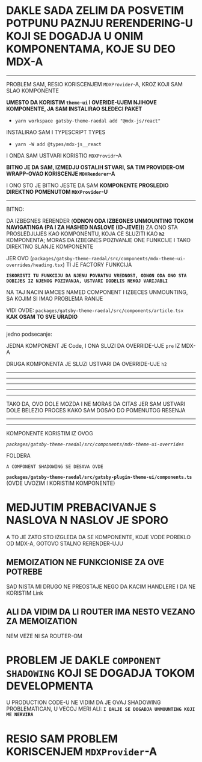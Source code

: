 # DAKLE SADA ZELIM DA POSVETIM POTPUNU PAZNJU RERENDERING-U KOJI SE DOGADJA U ONIM KOMPONENTAMA, KOJE SU DEO MDX-A

***

PROBLEM SAM, RESIO KORISCENJEM `MDXProvider`-A, KROZ KOJI SAM SLAO KOMPONENTE

**UMESTO DA KORISTIM `theme-ui` I OVERIDE-UJEM NJIHOVE KOMPONENTE, JA SAM INSTALIRAO SLEDECI PAKET**

- `yarn workspace gatsby-theme-raedal add "@mdx-js/react"`

INSTALIRAO SAM I TYPESCRIPT TYPES

- `yarn -W add @types/mdx-js__react`

I ONDA SAM USTVARI KORISTIO `MDXProvidr`-A

**BITNO JE DA SAM, IZMEDJU OSTALIH STVARI, SA TIM PROVIDER-OM WRAPP-OVAO KORISCENJE `MDXRenderer`-A**

I ONO STO JE BITNO JESTE DA SAM **KOMPONENTE PROSLEDIO DIREKTNO POMENUTOM `MDXProvider`-U** 

***

BITNO:

DA IZBEGNES RERENDER (**ODNON ODA IZBEGNES UNMOUNTING TOKOM NAVIGATINGA (PA I ZA HASHED NASLOVE (ID-JEVE))**) ZA ONO STA PROSLEDJUJES KAO KOMPONENTU, KOJA CE SLUZITI KAO **`h2`** KOMPONENTA; MORAS DA IZBEGNES POZIVANJE ONE FUNKCIJE I TAKO DIREKTNO SLANJE KOMPONENTE

JER OVO (`packages/gatsby-theme-raedal/src/components/mdx-theme-ui-overrides/heading.tsx`) TI JE FACTORY FUNKCIJA

**`ISKORISTI TU FUNKCIJU DA NJENU POVRATNU VREDNOST, ODNON ODA ONO STA DOBIJES IZ NJENOG POZIVANJA, USTVARI DODELIS NEKOJ VARIJABLI`**

NA TAJ NACIN IAMCES NAMED COMPONENT I IZBECES UNMOUNTING, SA KOJIM SI IMAO PROBLEMA RANIJE

VIDI OVDE: `packages/gatsby-theme-raedal/src/components/article.tsx` **KAK OSAM TO SVE URADIO**

***

jedno podsecanje:

JEDNA KOMPONENT JE Code, I ONA SLUZI DA OVERRIDE-UJE `pre` IZ MDX-A

DRUGA KOMPONENTA JE SLUZI USTVARI DA OVERRIDE-UJE `h2`

***

***

***

***

***

TAKO DA, OVO DOLE MOZDA I NE MORAS DA CITAS JER SAM USTVARI DOLE BELEZIO PROCES KAKO SAM DOSAO DO POMENUTOG RESENJA

***

***

KOMPONENTE KORISTIM IZ OVOG

*`packages/gatsby-theme-raedal/src/components/mdx-theme-ui-overrides`*

FOLDERA

`A COMPONENT SHADOWING SE DESAVA OVDE`

**`packages/gatsby-theme-raedal/src/gatsby-plugin-theme-ui/components.ts`** (OVDE UVOZIM I KORISTIM KOMPONENTE)

# MEDJUTIM PREBACIVANJE S NASLOVA N NASLOV JE SPORO

A TO JE ZATO STO IZGLEDA DA SE KOMPONENTE, KOJE VODE POREKLO OD MDX-A, GOTOVO STALNO RERENDER-UJU

## MEMOIZATION NE FUNKCIONISE ZA OVE POTREBE

SAD NISTA MI DRUGO NE PREOSTAJE NEGO DA KACIM HANDLERE I DA NE KORISTIM Link

## ALI DA VIDIM DA LI ROUTER IMA NESTO VEZANO ZA MEMOIZATION

NEM VEZE NI SA ROUTER-OM

# **PROBLEM** JE DAKLE **`COMPONENT SHADOWING`** KOJI SE DOGADJA TOKOM DEVELOPMENTA

U PRODUCTION CODE-U NE VIDIM DA JE OVAJ SHADOWING PROBLEMATICAN, U VECOJ MERI ALI: **`I DALJE SE DOGADJA UNMOUNTING KOJI ME NERVIRA`**

# RESIO SAM PROBLEM KORISCENJEM `MDXProvider`-A